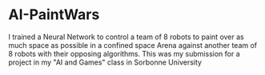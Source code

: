 # AI-PaintWars
I trained a Neural Network to control a team of 8 robots to paint over as much space as possible in a confined space Arena against another team of 8 robots with their opposing algorithms. This was my submission for a project in my "AI and Games" class in Sorbonne University
